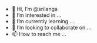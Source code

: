 - 👋 Hi, I’m @srilanga
- 👀 I’m interested in ...
- 🌱 I’m currently learning ...
- 💞️ I’m looking to collaborate on ...
- 📫 How to reach me ...

<!---
srilanga/srilanga is a ✨ special ✨ repository because its `README.md` (this file) appears on your GitHub profile.
You can click the Preview link to take a look at your changes.
--->
